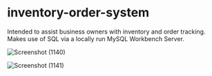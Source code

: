 # inventory-order-system

Intended to assist business owners with inventory and order tracking. Makes use of SQL via a locally run MySQL Workbench Server.

![Screenshot (1140)](https://user-images.githubusercontent.com/111395016/185766894-85ade32b-49f1-4f9c-862e-a2adf0a55e90.png)

![Screenshot (1141)](https://user-images.githubusercontent.com/111395016/185766911-f178a3cb-8c0b-42d8-ac36-1b623c060708.png)
